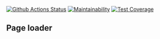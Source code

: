 [![Github Actions Status](https://github.com/morphizm/backend-project-lvl3/workflows/CI/badge.svg)](https://github.com/morphizm/backend-project-lvl3/actions)
[![Maintainability](https://api.codeclimate.com/v1/badges/b2812a1bc0ad403cefb1/maintainability)](https://codeclimate.com/github/morphizm/backend-project-lvl3/maintainability)
[![Test Coverage](https://api.codeclimate.com/v1/badges/b2812a1bc0ad403cefb1/test_coverage)](https://codeclimate.com/github/morphizm/backend-project-lvl3/test_coverage)

## Page loader
